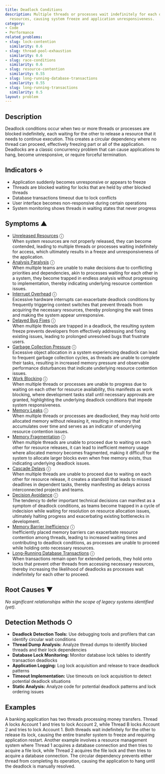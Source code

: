 ```yaml
---
title: Deadlock Conditions
description: Multiple threads or processes wait indefinitely for each other to release
  resources, causing system freeze and application unresponsiveness.
category:
- Code
- Performance
related_problems:
- slug: lock-contention
  similarity: 0.6
- slug: thread-pool-exhaustion
  similarity: 0.6
- slug: race-conditions
  similarity: 0.6
- slug: resource-contention
  similarity: 0.55
- slug: long-running-database-transactions
  similarity: 0.55
- slug: long-running-transactions
  similarity: 0.5
layout: problem
---
```


## Description

Deadlock conditions occur when two or more threads or processes are blocked indefinitely, each waiting for the other to release a resource that it needs to continue execution. This creates a circular dependency where no thread can proceed, effectively freezing part or all of the application. Deadlocks are a classic concurrency problem that can cause applications to hang, become unresponsive, or require forceful termination.


## Indicators ⟡

- Application suddenly becomes unresponsive or appears to freeze
- Threads are blocked waiting for locks that are held by other blocked threads
- Database transactions timeout due to lock conflicts
- User interface becomes non-responsive during certain operations
- System monitoring shows threads in waiting states that never progress


## Symptoms ▲

- [Unreleased Resources](unreleased-resources.md) <span class="info-tooltip" title="Confidence: 0.516, Strength: 0.758">ⓘ</span>
<br/>  When system resources are not properly released, they can become contended, leading to multiple threads or processes waiting indefinitely for access, which ultimately results in a freeze and unresponsiveness of the application.
- [Analysis Paralysis](analysis-paralysis.md) <span class="info-tooltip" title="Confidence: 0.510, Strength: 0.940">ⓘ</span>
<br/>  When multiple teams are unable to make decisions due to conflicting priorities and dependencies, akin to processes waiting for each other in a system, they become trapped in endless analysis without progressing to implementation, thereby indicating underlying resource contention issues.
- [Interrupt Overhead](interrupt-overhead.md) <span class="info-tooltip" title="Confidence: 0.488, Strength: 0.911">ⓘ</span>
<br/>  Excessive hardware interrupts can exacerbate deadlock conditions by frequently triggering context switches that prevent threads from acquiring the necessary resources, thereby prolonging the wait times and making the system appear unresponsive.
- [Delayed Bug Fixes](delayed-bug-fixes.md) <span class="info-tooltip" title="Confidence: 0.376, Strength: 0.814">ⓘ</span>
<br/>  When multiple threads are trapped in a deadlock, the resulting system freeze prevents developers from effectively addressing and fixing existing issues, leading to prolonged unresolved bugs that frustrate users.
- [Garbage Collection Pressure](garbage-collection-pressure.md) <span class="info-tooltip" title="Confidence: 0.356, Strength: 0.862">ⓘ</span>
<br/>  Excessive object allocation in a system experiencing deadlock can lead to frequent garbage collection cycles, as threads are unable to complete their tasks, resulting in increased memory pressure and observable performance disturbances that indicate underlying resource contention issues.
- [Work Blocking](work-blocking.md) <span class="info-tooltip" title="Confidence: 0.355, Strength: 0.931">ⓘ</span>
<br/>  When multiple threads or processes are unable to progress due to waiting on each other for resource availability, this manifests as work blocking, where development tasks stall until necessary approvals are granted, highlighting the underlying deadlock conditions that impede system responsiveness.
- [Memory Leaks](memory-leaks.md) <span class="info-tooltip" title="Confidence: 0.353, Strength: 0.838">ⓘ</span>
<br/>  When multiple threads or processes are deadlocked, they may hold onto allocated memory without releasing it, resulting in memory that accumulates over time and serves as an indicator of underlying resource contention issues.
- [Memory Fragmentation](memory-fragmentation.md) <span class="info-tooltip" title="Confidence: 0.346, Strength: 0.889">ⓘ</span>
<br/>  When multiple threads are unable to proceed due to waiting on each other for resource releases, it can lead to inefficient memory usage where allocated memory becomes fragmented, making it difficult for the system to allocate larger blocks even when free memory exists, thus indicating underlying deadlock issues.
- [Cascade Delays](cascade-delays.md) <span class="info-tooltip" title="Confidence: 0.330, Strength: 0.850">ⓘ</span>
<br/>  When multiple threads are unable to proceed due to waiting on each other for resource release, it creates a standstill that leads to missed deadlines in dependent tasks, thereby manifesting as delays across interconnected projects and teams.
- [Decision Avoidance](decision-avoidance.md) <span class="info-tooltip" title="Confidence: 0.329, Strength: 0.895">ⓘ</span>
<br/>  The tendency to defer important technical decisions can manifest as a symptom of deadlock conditions, as teams become trapped in a cycle of indecision while waiting for resolution on resource allocation issues, ultimately halting progress and exacerbating existing bottlenecks in development.
- [Memory Barrier Inefficiency](memory-barrier-inefficiency.md) <span class="info-tooltip" title="Confidence: 0.325, Strength: 0.896">ⓘ</span>
<br/>  Inefficiently placed memory barriers can exacerbate resource contention among threads, leading to increased waiting times and contributing to deadlock conditions, as processes are unable to proceed while holding onto necessary resources.
- [Long-Running Database Transactions](long-running-database-transactions.md) <span class="info-tooltip" title="Confidence: 0.303, Strength: 0.861">ⓘ</span>
<br/>  When transactions remain open for extended periods, they hold onto locks that prevent other threads from accessing necessary resources, thereby increasing the likelihood of deadlocks as processes wait indefinitely for each other to proceed.

## Root Causes ▼

*No significant relationships within the scope of legacy systems identified (yet).*

## Detection Methods ○

- **Deadlock Detection Tools:** Use debugging tools and profilers that can identify circular wait conditions
- **Thread Dump Analysis:** Analyze thread dumps to identify blocked threads and their lock dependencies
- **Database Lock Monitoring:** Monitor database lock tables to identify transaction deadlocks
- **Application Logging:** Log lock acquisition and release to trace deadlock patterns
- **Timeout Implementation:** Use timeouts on lock acquisition to detect potential deadlock situations
- **Static Analysis:** Analyze code for potential deadlock patterns and lock ordering issues


## Examples

A banking application has two threads processing money transfers. Thread A locks Account 1 and tries to lock Account 2, while Thread B locks Account 2 and tries to lock Account 1. Both threads wait indefinitely for the other to release its lock, causing the entire transfer system to freeze and requiring application restart. Another example involves a resource management system where Thread 1 acquires a database connection and then tries to acquire a file lock, while Thread 2 acquires the file lock and then tries to acquire a database connection. The circular dependency prevents either thread from completing its operation, causing the application to hang until the deadlock is manually resolved.
